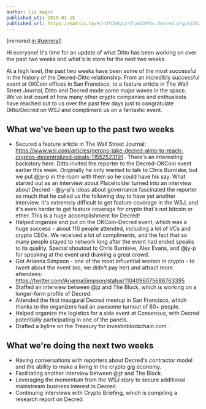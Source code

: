 ```yaml
---
author: liz_bagot
published_utc: 2019-03-15
published_url: https://matrix.to/#/!OfChXgczrIlpEZSFAv:decred.org/$155268921729939CVsQJ:decred.org
---
```


(mirrored [in #general](https://matrix.to/#/!MgQoetFiyjrHAywokv:decred.org/$155268940829940XRdUb:decred.org))

Hi everyone! It's time for an update of what Ditto has been working on over the past two weeks and what's in store for the next two weeks.

At a high level, the past two weeks have been some of the most successful in the history of the Decred-Ditto relationship. From an incredibly successful event at OKCoin offices in San Francisco, to a feature article in The Wall Street Journal, Ditto and Decred made some major waves in the space. We've lost count of how many other crypto companies and enthusiasts have reached out to us over the past few days just to congratulate Ditto/Decred on WSJ and compliment us on a fantastic event.

## What we've been up to the past two weeks

- Secured a feature article in The Wall Street Journal: https://www.wsj.com/articles/gerons-take-decred-aims-to-reach-cryptos-decentralized-ideals-11552523191 . There's an interesting backstory here. Ditto invited the reporter to the Decred-OKCoin event earlier this week. Originally he only wanted to talk to Chris Burniske, but we put @jy-p in the room with them so he could have his say. What started out as an interview about Placeholder turned into an interview about Decred - @jy-p's ideas about governance fascinated the reporter so much that he called us the following day to have yet another interview. It's extremely difficult to get feature coverage in the WSJ, and it's even harder to get feature coverage for crypto that's not bitcoin or ether. This is a huge accomplishment for Decred!
- Helped organize and put on the OKCoin-Decred event, which was a huge success - about 110 people attended, including a lot of VCs and crypto CEOs. We received a lot of compliments, and the fact that so many people stayed to network long after the event had ended speaks to its quality. Special shoutout to Chris Burniske, Alex Evans, and @jy-p for speaking at the event and drawing a great crowd.
- Got Arianna Simpson - one of the most influential women in crypto - to tweet about the event (no, we didn't pay her) and attract more attendees: https://twitter.com/AriannaSimpson/status/1104096075688763395
- Staffed an interview between @jz and The Block, which is working on a longer-form profile of Decred.
- Attended the first inaugural Decred meetup in San Francisco, which thanks to the organizers had an awesome turnout of 60+ people.
- Helped organize the logistics for a side event at Consensus, with Decred potentially participating in one of the panels.
- Drafted a byline on the Treasury for investinblockchain.com .

## What we're doing the next two weeks

- Having conversations with reporters about Decred's contractor model and the ability to make a living in the crypto gig economy.
- Facilitating another interview between @jz and The Block.
- Leveraging the momentum from the WSJ story to secure additional mainstream business interest in Decred.
- Continuing interviews with Crypto Briefing, which is compiling a research report on Decred.
